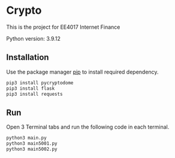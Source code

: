 # Crypto

This is the project for EE4017 Internet Finance 

Python version: 3.9.12

## Installation

Use the package manager [pip](https://pip.pypa.io/en/stable/) to install required dependency.

```bash
pip3 install pycryptodome
pip3 install flask
pip3 install requests
```

## Run

Open 3 Terminal tabs and run the following code in each terminal.

```bash
python3 main.py
python3 main5001.py
python3 main5002.py
```
